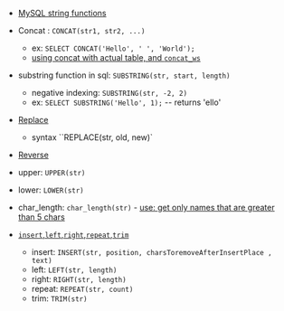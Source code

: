 - [MySQL string functions](https://dev.mysql.com/doc/refman/8.4/en/string-functions.html)

- Concat : `CONCAT(str1, str2, ...)` 
    - ex: `SELECT CONCAT('Hello', ' ', 'World');`
    - [using concat with actual table, and `concat_ws`](https://youtu.be/Hy3qbMAoEJk?si=0yktHVUruvi7mTIe&t=5657)

- substring function in sql: `SUBSTRING(str, start, length)` 
    - negative indexing: `SUBSTRING(str, -2, 2)`
    - ex: `SELECT SUBSTRING('Hello', 1);` -- returns 'ello'

- [Replace](https://youtu.be/Hy3qbMAoEJk?si=M9cqpT4C4dwIp5cG&t=6237)
    - syntax ``REPLACE(str, old, new)`

- [Reverse](https://youtu.be/Hy3qbMAoEJk?si=lq4VJUpAWvriTGZC&t=6497)

- upper: `UPPER(str)`
- lower: `LOWER(str)`
- char_length: `char_length(str)` - [use: get only names that are greater than 5 chars](https://youtu.be/Hy3qbMAoEJk?si=0EDjomZ1QHPUZ54l&t=6777)

- [`insert`,`left`,`right`,`repeat`,`trim`](https://youtu.be/Hy3qbMAoEJk?si=Ll09Y43QeHa0l0U5&t=6827)    
    - insert: ``INSERT(str, position, charsToremoveAfterInsertPlace , text)``
    - left: ``LEFT(str, length)``
    - right: ``RIGHT(str, length)``
    - repeat: ``REPEAT(str, count)``
    - trim: ``TRIM(str)``
